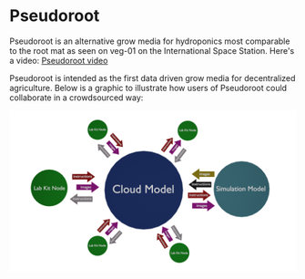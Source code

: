 # Pseudoroot
Pseudoroot is an alternative grow media for hydroponics most comparable to the root mat as seen on veg-01 on the International Space Station. Here's a video: [Pseudoroot video](https://www.youtube.com/watch?v=eCXxZpWh2Ig&t=74s)

Pseudoroot is intended as the first data driven grow media for decentralized agriculture. Below is a graphic to illustrate how users of Pseudoroot could collaborate in a crowdsourced way:

![alt text](https://github.com/kelmensonj/Pseudoroot/blob/main/workflowPseudorootPNG0001.png?raw=true)


